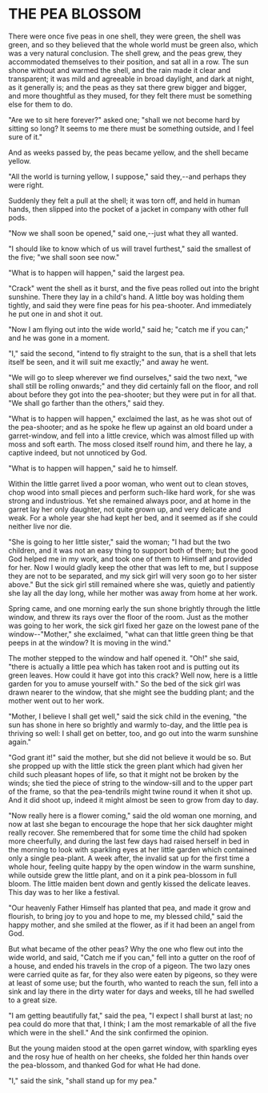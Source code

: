 # THE PEA BLOSSOM

There were once five peas in one shell, they were green, the shell
was green, and so they believed that the whole world must be green
also, which was a very natural conclusion. The shell grew, and the
peas grew, they accommodated themselves to their position, and sat all
in a row. The sun shone without and warmed the shell, and the rain
made it clear and transparent; it was mild and agreeable in broad
daylight, and dark at night, as it generally is; and the peas as
they sat there grew bigger and bigger, and more thoughtful as they
mused, for they felt there must be something else for them to do.

"Are we to sit here forever?" asked one; "shall we not become hard
by sitting so long? It seems to me there must be something outside,
and I feel sure of it."

And as weeks passed by, the peas became yellow, and the shell
became yellow.

"All the world is turning yellow, I suppose," said they,--and
perhaps they were right.

Suddenly they felt a pull at the shell; it was torn off, and
held in human hands, then slipped into the pocket of a jacket in
company with other full pods.

"Now we shall soon be opened," said one,--just what they all
wanted.

"I should like to know which of us will travel furthest," said the
smallest of the five; "we shall soon see now."

"What is to happen will happen," said the largest pea.

"Crack" went the shell as it burst, and the five peas rolled out
into the bright sunshine. There they lay in a child's hand. A little
boy was holding them tightly, and said they were fine peas for his
pea-shooter. And immediately he put one in and shot it out.

"Now I am flying out into the wide world," said he; "catch me if
you can;" and he was gone in a moment.

"I," said the second, "intend to fly straight to the sun, that
is a shell that lets itself be seen, and it will suit me exactly;" and
away he went.

"We will go to sleep wherever we find ourselves," said the two
next, "we shall still be rolling onwards;" and they did certainly fall
on the floor, and roll about before they got into the pea-shooter; but
they were put in for all that. "We shall go farther than the
others," said they.

"What is to happen will happen," exclaimed the last, as he was
shot out of the pea-shooter; and as he spoke he flew up against an old
board under a garret-window, and fell into a little crevice, which was
almost filled up with moss and soft earth. The moss closed itself
round him, and there he lay, a captive indeed, but not unnoticed by
God.

"What is to happen will happen," said he to himself.

Within the little garret lived a poor woman, who went out to clean
stoves, chop wood into small pieces and perform such-like hard work,
for she was strong and industrious. Yet she remained always poor,
and at home in the garret lay her only daughter, not quite grown up,
and very delicate and weak. For a whole year she had kept her bed, and
it seemed as if she could neither live nor die.

"She is going to her little sister," said the woman; "I had but
the two children, and it was not an easy thing to support both of
them; but the good God helped me in my work, and took one of them to
Himself and provided for her. Now I would gladly keep the other that
was left to me, but I suppose they are not to be separated, and my
sick girl will very soon go to her sister above." But the sick girl
still remained where she was, quietly and patiently she lay all the
day long, while her mother was away from home at her work.

Spring came, and one morning early the sun shone brightly
through the little window, and threw its rays over the floor of the
room. Just as the mother was going to her work, the sick girl fixed
her gaze on the lowest pane of the window--"Mother," she exclaimed,
"what can that little green thing be that peeps in at the window? It
is moving in the wind."

The mother stepped to the window and half opened it. "Oh!" she
said, "there is actually a little pea which has taken root and is
putting out its green leaves. How could it have got into this crack?
Well now, here is a little garden for you to amuse yourself with."
So the bed of the sick girl was drawn nearer to the window, that she
might see the budding plant; and the mother went out to her work.

"Mother, I believe I shall get well," said the sick child in the
evening, "the sun has shone in here so brightly and warmly to-day, and
the little pea is thriving so well: I shall get on better, too, and go
out into the warm sunshine again."

"God grant it!" said the mother, but she did not believe it
would be so. But she propped up with the little stick the green
plant which had given her child such pleasant hopes of life, so that
it might not be broken by the winds; she tied the piece of string to
the window-sill and to the upper part of the frame, so that the
pea-tendrils might twine round it when it shot up. And it did shoot
up, indeed it might almost be seen to grow from day to day.

"Now really here is a flower coming," said the old woman one
morning, and now at last she began to encourage the hope that her sick
daughter might really recover. She remembered that for some time the
child had spoken more cheerfully, and during the last few days had
raised herself in bed in the morning to look with sparkling eyes at
her little garden which contained only a single pea-plant. A week
after, the invalid sat up for the first time a whole hour, feeling
quite happy by the open window in the warm sunshine, while outside
grew the little plant, and on it a pink pea-blossom in full bloom. The
little maiden bent down and gently kissed the delicate leaves. This
day was to her like a festival.

"Our heavenly Father Himself has planted that pea, and made it
grow and flourish, to bring joy to you and hope to me, my blessed
child," said the happy mother, and she smiled at the flower, as if
it had been an angel from God.

But what became of the other peas? Why the one who flew out into
the wide world, and said, "Catch me if you can," fell into a gutter
on the roof of a house, and ended his travels in the crop of a
pigeon. The two lazy ones were carried quite as far, for they also
were eaten by pigeons, so they were at least of some use; but the
fourth, who wanted to reach the sun, fell into a sink and lay there
in the dirty water for days and weeks, till he had swelled to a great
size.

"I am getting beautifully fat," said the pea, "I expect I shall
burst at last; no pea could do more that that, I think; I am the
most remarkable of all the five which were in the shell." And the sink
confirmed the opinion.

But the young maiden stood at the open garret window, with
sparkling eyes and the rosy hue of health on her cheeks, she folded
her thin hands over the pea-blossom, and thanked God for what He had
done.

"I," said the sink, "shall stand up for my pea."




